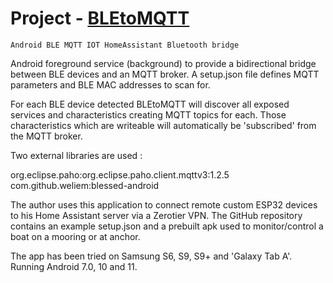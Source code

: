 	
# Project -   [BLEtoMQTT](https://github.com/CasparvdBroek/BLEtoMQTT/)

	Android BLE MQTT IOT HomeAssistant Bluetooth bridge	
	
Android foreground service (background) to provide a bidirectional bridge between BLE devices and an MQTT broker. A setup.json file defines MQTT parameters and BLE MAC addresses to scan for.

For each BLE device detected BLEtoMQTT will discover all exposed services and characteristics creating MQTT topics for each. Those characteristics which are writeable will automatically be 'subscribed' from the MQTT broker.

Two external libraries are used :

org.eclipse.paho:org.eclipse.paho.client.mqttv3:1.2.5
com.github.weliem:blessed-android



The author uses this application to connect remote custom ESP32 devices to his Home Assistant server via a Zerotier VPN. The GitHub repository contains an example setup.json and a prebuilt apk used to monitor/control a boat on a mooring or at anchor.

The app has been tried on Samsung S6, S9, S9+ and 'Galaxy Tab A'. Running Android 7.0, 10 and 11.	

